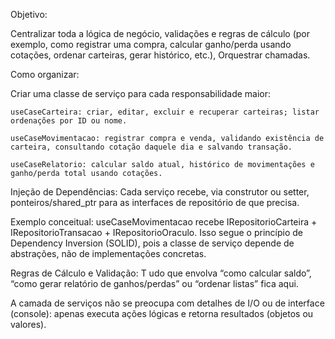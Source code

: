 Objetivo:

Centralizar toda a lógica de negócio, validações e regras de cálculo (por exemplo, como registrar uma compra, calcular ganho/perda usando cotações, ordenar carteiras, gerar histórico, etc.), Orquestrar chamadas. 

Como organizar:

Criar uma classe de serviço para cada responsabilidade maior:

    useCaseCarteira: criar, editar, excluir e recuperar carteiras; listar ordenações por ID ou nome.

    useCaseMovimentacao: registrar compra e venda, validando existência de carteira, consultando cotação daquele dia e salvando transação.

    useCaseRelatorio: calcular saldo atual, histórico de movimentações e ganho/perda total usando cotações.


Injeção de Dependências:
    Cada serviço recebe, via construtor ou setter, ponteiros/shared_ptr para as interfaces de repositório de que precisa.


Exemplo conceitual: useCaseMovimentacao recebe IRepositorioCarteira + IRepositorioTransacao + IRepositorioOraculo.
    Isso segue o princípio de Dependency Inversion (SOLID), pois a classe de serviço depende de abstrações, não de implementações concretas.


Regras de Cálculo e Validação:
T   udo que envolva “como calcular saldo”, “como gerar relatório de ganhos/perdas” ou “ordenar listas” fica aqui.

A camada de serviços não se preocupa com detalhes de I/O ou de interface (console): apenas executa ações lógicas e retorna resultados (objetos ou valores).

